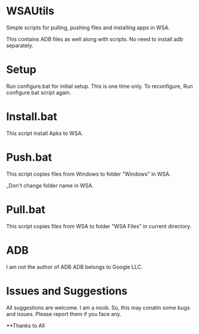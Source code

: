 # WSAUtils
Simple scripts for pulling, pushing files and installing apps in WSA.

This contains ADB files as well along with scripts.
No need to install adb separately.

# Setup
Run configure.bat for initial setup.
This is one time only.
To reconfigure, Run configure.bat script again.

# Install.bat

This script install Apks to WSA.

# Push.bat

This script copies files from Windows to folder "Windows" in WSA.

_Don't change folder name in WSA.

# Pull.bat

This script copies files from WSA to folder "WSA Files" in current directory.

# ADB

I am not the author of ADB
ADB belongs to Google LLC.

# Issues and Suggestions

All suggestions are welcome.
I am a noob. So, this may conatin some bugs and issues. Please report them if you face any.

**Thanks to All
